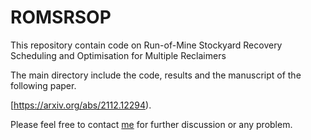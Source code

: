 # ROMSRSOP
This repository contain code on Run-of-Mine Stockyard Recovery Scheduling and Optimisation for Multiple Reclaimers

The main directory include the code, results and the manuscript of the following paper.

[https://arxiv.org/abs/2112.12294).

Please feel free to contact [me](mailto:hirad.assimi@adelaide.edu.au) for further discussion or any problem.

